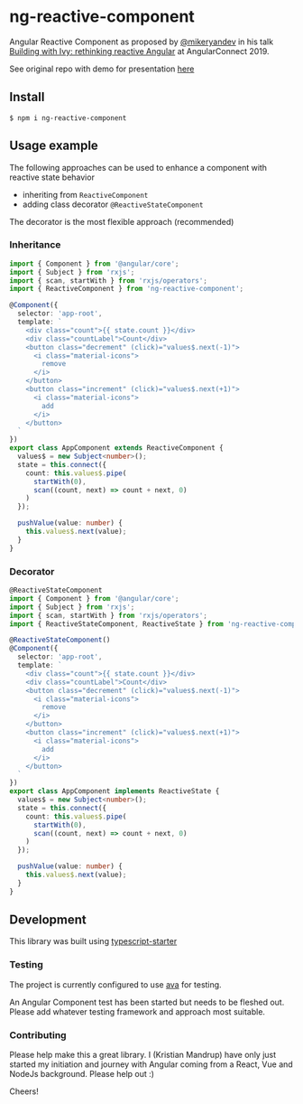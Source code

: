 # ng-reactive-component

Angular Reactive Component as proposed by [@mikeryandev](https://twitter.com/mikeryandev) in his talk [Building with Ivy: rethinking reactive Angular](https://www.youtube.com/watch?v=rz-rcaGXhGk) at AngularConnect 2019.

See original repo with demo for presentation [here](https://github.com/MikeRyanDev/rethinking-reactivity-angularconnect2019)

## Install

`$ npm i ng-reactive-component`

## Usage example

The following approaches can be used to enhance a component with reactive state behavior

- inheriting from `ReactiveComponent`
- adding class decorator `@ReactiveStateComponent`

The decorator is the most flexible approach (recommended)

### Inheritance

```ts
import { Component } from '@angular/core';
import { Subject } from 'rxjs';
import { scan, startWith } from 'rxjs/operators';
import { ReactiveComponent } from 'ng-reactive-component';

@Component({
  selector: 'app-root',
  template: `
    <div class="count">{{ state.count }}</div>
    <div class="countLabel">Count</div>
    <button class="decrement" (click)="values$.next(-1)">
      <i class="material-icons">
        remove
      </i>
    </button>
    <button class="increment" (click)="values$.next(+1)">
      <i class="material-icons">
        add
      </i>
    </button>
  `
})
export class AppComponent extends ReactiveComponent {
  values$ = new Subject<number>();
  state = this.connect({
    count: this.values$.pipe(
      startWith(0),
      scan((count, next) => count + next, 0)
    )
  });

  pushValue(value: number) {
    this.values$.next(value);
  }
}
```

### Decorator

```ts
@ReactiveStateComponent
import { Component } from '@angular/core';
import { Subject } from 'rxjs';
import { scan, startWith } from 'rxjs/operators';
import { ReactiveStateComponent, ReactiveState } from 'ng-reactive-component';

@ReactiveStateComponent()
@Component({
  selector: 'app-root',
  template: `
    <div class="count">{{ state.count }}</div>
    <div class="countLabel">Count</div>
    <button class="decrement" (click)="values$.next(-1)">
      <i class="material-icons">
        remove
      </i>
    </button>
    <button class="increment" (click)="values$.next(+1)">
      <i class="material-icons">
        add
      </i>
    </button>
  `
})
export class AppComponent implements ReactiveState {
  values$ = new Subject<number>();
  state = this.connect({
    count: this.values$.pipe(
      startWith(0),
      scan((count, next) => count + next, 0)
    )
  });

  pushValue(value: number) {
    this.values$.next(value);
  }
}
```

## Development

This library was built using [typescript-starter](https://github.com/bitjson/typescript-starter)

### Testing

The project is currently configured to use [ava](https://avajs.dev) for testing.

An Angular Component test has been started but needs to be fleshed out. Please add whatever testing framework and approach most suitable.

### Contributing

Please help make this a great library. I (Kristian Mandrup) have only just started my initiation and journey with Angular coming from a React, Vue and NodeJs background. Please help out :)

Cheers!
